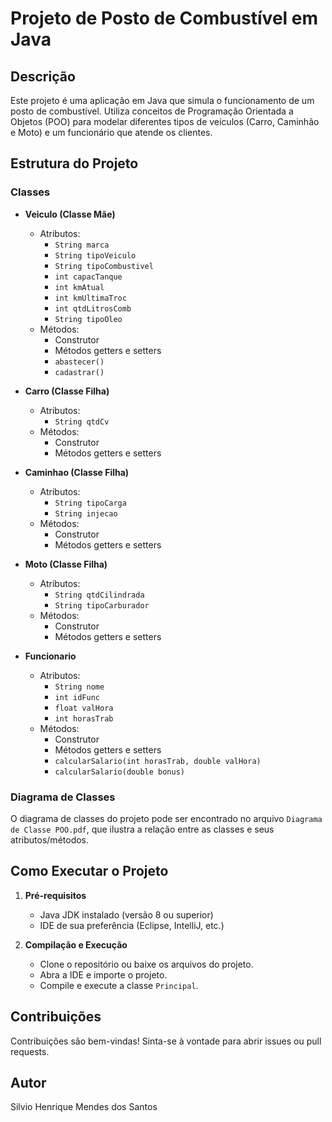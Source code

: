 # Projeto de Posto de Combustível em Java

## Descrição

Este projeto é uma aplicação em Java que simula o funcionamento de um posto de combustível. Utiliza conceitos de Programação Orientada a Objetos (POO) para modelar diferentes tipos de veículos (Carro, Caminhão e Moto) e um funcionário que atende os clientes.

## Estrutura do Projeto

### Classes

- **Veiculo (Classe Mãe)**
  - Atributos:
    - `String marca`
    - `String tipoVeiculo`
    - `String tipoCombustivel`
    - `int capacTanque`
    - `int kmAtual`
    - `int kmUltimaTroc`
    - `int qtdLitrosComb`
    - `String tipoOleo`
  - Métodos:
    - Construtor
    - Métodos getters e setters
    - `abastecer()`
    - `cadastrar()`

- **Carro (Classe Filha)**
  - Atributos:
    - `String qtdCv`
  - Métodos:
    - Construtor
    - Métodos getters e setters

- **Caminhao (Classe Filha)**
  - Atributos:
    - `String tipoCarga`
    - `String injecao`
  - Métodos:
    - Construtor
    - Métodos getters e setters

- **Moto (Classe Filha)**
  - Atributos:
    - `String qtdCilindrada`
    - `String tipoCarburador`
  - Métodos:
    - Construtor
    - Métodos getters e setters

- **Funcionario**
  - Atributos:
    - `String nome`
    - `int idFunc`
    - `float valHora`
    - `int horasTrab`
  - Métodos:
    - Construtor
    - Métodos getters e setters
    - `calcularSalario(int horasTrab, double valHora)`
    - `calcularSalario(double bonus)`

### Diagrama de Classes

O diagrama de classes do projeto pode ser encontrado no arquivo `Diagrama de Classe POO.pdf`, que ilustra a relação entre as classes e seus atributos/métodos.

## Como Executar o Projeto

1. **Pré-requisitos**
   - Java JDK instalado (versão 8 ou superior)
   - IDE de sua preferência (Eclipse, IntelliJ, etc.)

2. **Compilação e Execução**
   - Clone o repositório ou baixe os arquivos do projeto.
   - Abra a IDE e importe o projeto.
   - Compile e execute a classe `Principal`.

## Contribuições

Contribuições são bem-vindas! Sinta-se à vontade para abrir issues ou pull requests.

## Autor

Silvio Henrique Mendes dos Santos  
